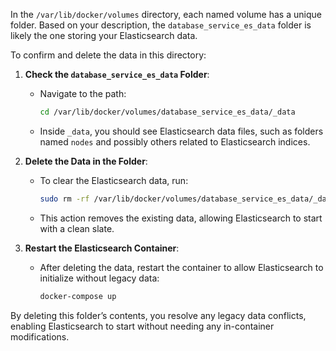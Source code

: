 In the `/var/lib/docker/volumes` directory, each named volume has a unique folder. Based on your description, the `database_service_es_data` folder is likely the one storing your Elasticsearch data.

To confirm and delete the data in this directory:

1. **Check the `database_service_es_data` Folder**:
   - Navigate to the path:
     ```bash
     cd /var/lib/docker/volumes/database_service_es_data/_data
     ```
   - Inside `_data`, you should see Elasticsearch data files, such as folders named `nodes` and possibly others related to Elasticsearch indices.

2. **Delete the Data in the Folder**:
   - To clear the Elasticsearch data, run:
     ```bash
     sudo rm -rf /var/lib/docker/volumes/database_service_es_data/_data/*
     ```
   - This action removes the existing data, allowing Elasticsearch to start with a clean slate.

3. **Restart the Elasticsearch Container**:
   - After deleting the data, restart the container to allow Elasticsearch to initialize without legacy data:
     ```bash
     docker-compose up
     ```

By deleting this folder’s contents, you resolve any legacy data conflicts, enabling Elasticsearch to start without needing any in-container modifications.